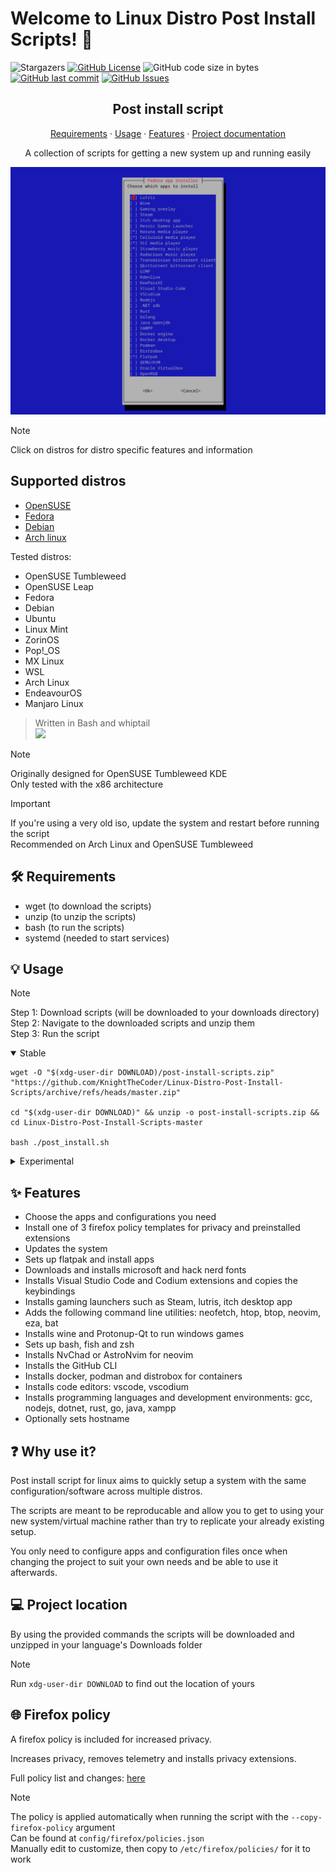 # Welcome to Linux Distro Post Install Scripts! 👋

![Stargazers][star-shield]
[![GitHub License][license-shield]][license-url]
![GitHub code size in bytes][size-shield]
[![GitHub last commit][commit-shield]][commit-url]
[![GitHub Issues][issue-shield]][issue-url]

[star-shield]: https://img.shields.io/github/stars/KnightTheCoder/Linux-Distro-Post-Install-Scripts?style=for-the-badge

[license-shield]: https://img.shields.io/github/license/KnightTheCoder/Linux-Distro-Post-Install-Scripts?color=blue&style=for-the-badge
[license-url]: LICENSE

[size-shield]: https://img.shields.io/github/languages/code-size/KnightTheCoder/Linux-Distro-Post-Install-Scripts?color=blue&style=for-the-badge

[commit-shield]: https://img.shields.io/github/last-commit/KnightTheCoder/Linux-Distro-Post-Install-Scripts?color=blue&style=for-the-badge
[commit-url]: https://github.com/KnightTheCoder/Linux-Distro-Post-Install-Scripts/commits/master/

[issue-shield]: https://img.shields.io/github/issues/KnightTheCoder/Linux-Distro-Post-Install-Scripts?color=green&style=for-the-badge
[issue-url]: https://github.com/KnightTheCoder/Linux-Distro-Post-Install-Scripts/issues

<h2 align="center">Post install script</h2>

<p align="center">
    <a href="#-requirements">Requirements</a>
    ·
    <a href="#-usage">Usage</a>
    ·
    <a href="#-features">Features</a>
    ·
    <a href="docs">Project documentation</a>
</p>

<p align="center">A collection of scripts for getting a new system up and running easily</p>

![preview](docs/images/preview.png)

> [!NOTE]
> Click on distros for distro specific features and information

## Supported distros
* [OpenSUSE][1]
* [Fedora][2]
* [Debian][3]
* [Arch linux][4]

Tested distros:
* OpenSUSE Tumbleweed
* OpenSUSE Leap
* Fedora
* Debian
* Ubuntu
* Linux Mint
* ZorinOS
* Pop!_OS
* MX Linux
* WSL
* Arch Linux
* EndeavourOS
* Manjaro Linux

> Written in Bash and whiptail <br />
> <img src="https://skillicons.dev/icons?i=bash" />

> [!NOTE]
> Originally designed for OpenSUSE Tumbleweed KDE <br />
> Only tested with the x86 architecture

> [!IMPORTANT]
> If you're using a very old iso, update the system and restart before running the script <br />
> Recommended on Arch Linux and OpenSUSE Tumbleweed

## 🛠 Requirements
* wget (to download the scripts)
* unzip (to unzip the scripts)
* bash (to run the scripts)
* systemd (needed to start services)

## 💡 Usage

> [!NOTE]
> Step 1: Download scripts (will be downloaded to your downloads directory) <br />
> Step 2: Navigate to the downloaded scripts and unzip them <br />
> Step 3: Run the script

<details open>
<summary>Stable</summary>

```console
wget -O "$(xdg-user-dir DOWNLOAD)/post-install-scripts.zip" "https://github.com/KnightTheCoder/Linux-Distro-Post-Install-Scripts/archive/refs/heads/master.zip"

cd "$(xdg-user-dir DOWNLOAD)" && unzip -o post-install-scripts.zip && cd Linux-Distro-Post-Install-Scripts-master

bash ./post_install.sh
```
</details>

<details>
<summary>Experimental</summary>

```console
wget -O "$(xdg-user-dir DOWNLOAD)/post-install-scripts.zip" "https://github.com/KnightTheCoder/Linux-Distro-Post-Install-Scripts/archive/refs/heads/maintanence.zip"

cd "$(xdg-user-dir DOWNLOAD)" && unzip -o post-install-scripts.zip && cd Linux-Distro-Post-Install-Scripts-maintanence

bash ./post_install.sh
```
</details>

## ✨ Features
* Choose the apps and configurations you need
* Install one of 3 firefox policy templates for privacy and preinstalled extensions
* Updates the system
* Sets up flatpak and install apps
* Downloads and installs microsoft and hack nerd fonts
* Installs Visual Studio Code and Codium extensions and copies the keybindings
* Installs gaming launchers such as Steam, lutris, itch desktop app
* Adds the following command line utilities: neofetch, htop, btop, neovim, eza, bat
* Installs wine and Protonup-Qt to run windows games
* Sets up bash, fish and zsh
* Installs NvChad or AstroNvim for neovim
* Installs the GitHub CLI
* Installs docker, podman and distrobox for containers
* Installs code editors: vscode, vscodium
* Installs programming languages and development environments: gcc, nodejs, dotnet, rust, go, java, xampp                       
* Optionally sets hostname

## ❓ Why use it?
Post install script for linux aims to quickly setup a system with the same configuration/software across multiple distros.

The scripts are meant to be reproducable and allow you to get to using your new system/virtual machine rather than try to replicate your already existing setup.

You only need to configure apps and configuration files once when changing the project to suit your own needs and be able to use it afterwards.

## 💻 Project location
By using the provided commands the scripts will be downloaded and unzipped in your language's Downloads folder

> [!NOTE]
> Run ``xdg-user-dir DOWNLOAD`` to find out the location of yours

## 🌐 Firefox policy
A firefox policy is included for increased privacy.

Increases privacy, removes telemetry and installs privacy extensions.

Full policy list and changes: [here](docs#-firefox-policy)

> [!NOTE]
> The policy is applied automatically when running the script with the ``--copy-firefox-policy`` argument <br />
> Can be found at ``config/firefox/policies.json`` <br />
> Manually edit to customize, then copy to ``/etc/firefox/policies/`` for it to work

[1]: distros/opensuse
[2]: distros/fedora
[3]: distros/debian
[4]: distros/arch